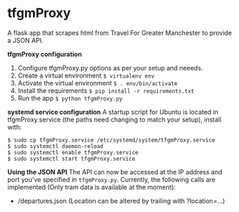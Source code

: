 tfgmProxy
========

A flask app that scrapes html from Travel For Greater Manchester to provide a JSON API.

**tfgmProxy configuration**
1. Configure tfgmProxy.py options as per your setup and neeeds.
2. Create a virtual environment  `$ virtualenv env`
3. Activate the virtual environment  `$ . env/bin/activate`
4. Install the requirements `$ pip install -r requirements.txt`
5. Run the app `$ python tfgmProxy.py`

**systemd service configuration**
A startup script for Ubuntu is located in tfgmProxy.service (the paths need changing to match your setup), install with:

````
$ sudo cp tfgmProxy.service /etc/systemd/system/tfgmProxy.service
$ sudo systemctl daemon-reload
$ sudo systemctl enable tfgmProxy.service
$ sudo systemctl start tfgmProxy.service 
````

**Using the JSON API**
The API can now be accessed at the IP address and port you've specified in `tfgmProxy.py`.
Currently, the following calls are implemented (Only tram data is available at the moment):
* /departures.json (Location can be altered by trailing with ?location=...)